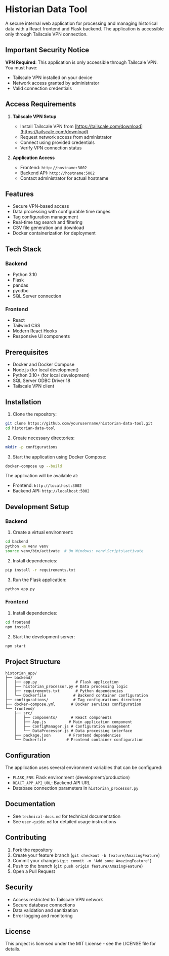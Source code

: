 # Historian Data Tool

A secure internal web application for processing and managing historical data with a React frontend and Flask backend. The application is accessible only through Tailscale VPN connection.

## Important Security Notice

**VPN Required**: This application is only accessible through Tailscale VPN. You must have:
- Tailscale VPN installed on your device
- Network access granted by administrator
- Valid connection credentials

## Access Requirements

1. **Tailscale VPN Setup**
   - Install Tailscale VPN from [https://tailscale.com/download](https://tailscale.com/download)
   - Request network access from administrator
   - Connect using provided credentials
   - Verify VPN connection status

2. **Application Access**
   - Frontend: `http://hostname:3002`
   - Backend API: `http://hostname:5002`
   - Contact administrator for actual hostname

## Features

- Secure VPN-based access
- Data processing with configurable time ranges
- Tag configuration management
- Real-time tag search and filtering
- CSV file generation and download
- Docker containerization for deployment

## Tech Stack

### Backend
- Python 3.10
- Flask
- pandas
- pyodbc
- SQL Server connection

### Frontend
- React
- Tailwind CSS
- Modern React Hooks
- Responsive UI components

## Prerequisites

- Docker and Docker Compose
- Node.js (for local development)
- Python 3.10+ (for local development)
- SQL Server ODBC Driver 18
- Tailscale VPN client

## Installation

1. Clone the repository:
```bash
git clone https://github.com/yourusername/historian-data-tool.git
cd historian-data-tool
```

2. Create necessary directories:
```bash
mkdir -p configurations
```

3. Start the application using Docker Compose:
```bash
docker-compose up --build
```

The application will be available at:
- Frontend: `http://localhost:3002`
- Backend API: `http://localhost:5002`

## Development Setup

### Backend
1. Create a virtual environment:
```bash
cd backend
python -m venv venv
source venv/bin/activate  # On Windows: venv\Scripts\activate
```

2. Install dependencies:
```bash
pip install -r requirements.txt
```

3. Run the Flask application:
```bash
python app.py
```

### Frontend
1. Install dependencies:
```bash
cd frontend
npm install
```

2. Start the development server:
```bash
npm start
```

## Project Structure

```
historian_app/
├── backend/
│   ├── app.py                 # Flask application
│   ├── historian_processor.py # Data processing logic
│   ├── requirements.txt       # Python dependencies
│   └── Dockerfile            # Backend container configuration
├── configurations/           # Tag configurations directory
├── docker-compose.yml       # Docker services configuration
└── frontend/
    ├── src/
    │   ├── components/      # React components
    │   ├── App.js          # Main application component
    │   ├── ConfigManager.js # Configuration management
    │   └── DataProcessor.js # Data processing interface
    ├── package.json        # Frontend dependencies
    └── Dockerfile         # Frontend container configuration
```

## Configuration

The application uses several environment variables that can be configured:
- `FLASK_ENV`: Flask environment (development/production)
- `REACT_APP_API_URL`: Backend API URL
- Database connection parameters in `historian_processor.py`

## Documentation

- See `technical-docs.md` for technical documentation
- See `user-guide.md` for detailed usage instructions

## Contributing

1. Fork the repository
2. Create your feature branch (`git checkout -b feature/AmazingFeature`)
3. Commit your changes (`git commit -m 'Add some AmazingFeature'`)
4. Push to the branch (`git push origin feature/AmazingFeature`)
5. Open a Pull Request

## Security

- Access restricted to Tailscale VPN network
- Secure database connections
- Data validation and sanitization
- Error logging and monitoring

## License

This project is licensed under the MIT License - see the LICENSE file for details.